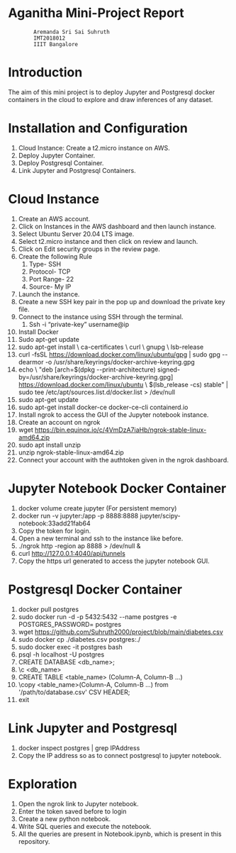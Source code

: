 # Aganitha Mini-Project Report
            Aremanda Sri Sai Suhruth
            IMT2018012
            IIIT Bangalore
# Introduction
The aim of this mini project is to deploy Jupyter and Postgresql docker containers in the cloud to explore and draw inferences of any dataset.
# Installation and Configuration
1. Cloud Instance: Create a t2.micro instance on AWS.
2. Deploy Jupyter Container.
3. Deploy Postgresql Container.
4. Link Jupyter and Postgresql Containers.
# Cloud Instance
1. Create an AWS account.
2. Click on Instances in the AWS dashboard and then launch instance.
3. Select Ubuntu Server 20.04 LTS image.
4. Select t2.micro instance and then click on review and launch.
5. Click on Edit security groups in the review page.
6. Create the following Rule
   1. Type- SSH
   2. Protocol- TCP
   3. Port Range- 22
   4. Source- My IP
7. Launch the instance.
8. Create a new SSH key pair in the pop up and download the private key file.
9. Connect to the instance using SSH through the terminal.
   1. Ssh -i “private-key” username@ip
10. Install Docker
   1. Sudo apt-get update
   2. sudo apt-get install \ ca-certificates \ curl \ gnupg \ lsb-release
   3. curl -fsSL https://download.docker.com/linux/ubuntu/gpg | sudo gpg --dearmor -o /usr/share/keyrings/docker-archive-keyring.gpg
   4. echo \  "deb [arch=$(dpkg --print-architecture) signed-by=/usr/share/keyrings/docker-archive-keyring.gpg] https://download.docker.com/linux/ubuntu \  $(lsb_release -cs) stable" | sudo tee /etc/apt/sources.list.d/docker.list > /dev/null
   5. sudo apt-get update
   6. sudo apt-get install docker-ce docker-ce-cli containerd.io
11. Install ngrok to access the GUI of the Jupyter notebook instance. 
   1. Create an account on ngrok
   2. wget https://bin.equinox.io/c/4VmDzA7iaHb/ngrok-stable-linux-amd64.zip
   3. sudo apt install unzip
   4. unzip ngrok-stable-linux-amd64.zip
   5. Connect your account with the authtoken given in the ngrok dashboard.


# Jupyter Notebook Docker Container
1. docker volume create jupyter (For persistent memory)
2. docker run -v jupyter:/app -p 8888:8888 jupyter/scipy-notebook:33add21fab64
3. Copy the token for login.
4. Open a new terminal and ssh to the instance like before.
5. ./ngrok http -region ap 8888 > /dev/null &
6. curl http://127.0.0.1:4040/api/tunnels
7. Copy the https url generated to access the jupyter notebook GUI.
# Postgresql Docker Container
1. docker pull postgres
2. sudo docker run -d -p 5432:5432 --name postgres -e POSTGRES_PASSWORD=<password> postgres
3. wget https://github.com/Suhruth2000/project/blob/main/diabetes.csv
4. sudo docker cp ./diabetes.csv postgres:./
5. sudo docker exec -it postgres bash
6. psql -h localhost -U postgres
7. CREATE DATABASE <db_name>;
8. \c <db_name>
9. CREATE TABLE <table_name> (Column-A, Column-B …)
10. \copy <table_name>(Column-A, Column-B …) from '/path/to/database.csv' CSV HEADER;
11. exit
# Link Jupyter and Postgresql
1. docker inspect postgres | grep IPAddress
2. Copy the IP address so as to connect postgresql to jupyter notebook. 
# Exploration
1. Open the ngrok link to Jupyter notebook.
2. Enter the token saved before to login
3. Create a new python notebook.
4. Write SQL queries and execute the notebook.
5. All the queries are present in Notebook.ipynb, which is present in this repository.
